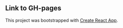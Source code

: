 ## Link to GH-pages



This project was bootstrapped with [Create React App](https://github.com/facebook/create-react-app).
